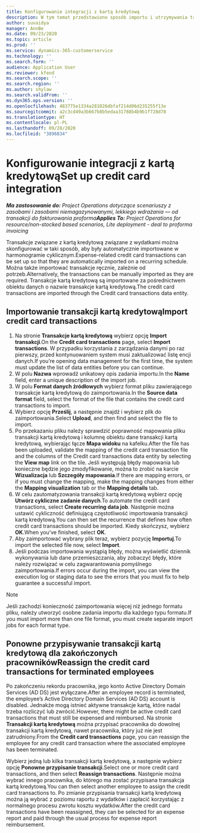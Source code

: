 ```yaml
---
title: Konfigurowanie integracji z kartą kredytową
description: W tym temat przedstawiono sposób importu i utrzymywania transakcji kartą kredytową związanych z wydatkami.
author: suvaidya
manager: AnnBe
ms.date: 09/23/2020
ms.topic: article
ms.prod: ''
ms.service: dynamics-365-customerservice
ms.technology: ''
ms.search.form: ''
audience: Application User
ms.reviewer: kfend
ms.search.scope: ''
ms.search.region: ''
ms.author: shylaw
ms.search.validFrom: ''
ms.dyn365.ops.version: ''
ms.openlocfilehash: 483775e1334a281026dbfaf214d06d235255f13e
ms.sourcegitcommit: a2c3cd49a3b667b8b5edaa31788b4b9b1f728d78
ms.translationtype: HT
ms.contentlocale: pl-PL
ms.lasthandoff: 09/28/2020
ms.locfileid: "3896834"
---
```

# <a name="set-up-credit-card-integration"></a><span data-ttu-id="15931-103">Konfigurowanie integracji z kartą kredytową</span><span class="sxs-lookup"><span data-stu-id="15931-103">Set up credit card integration</span></span>

<span data-ttu-id="15931-104">_**Ma zastosowanie do:** Project Operations dotyczące scenariuszy z zasobami i zasobami niemagazynowanymi, lekkiego wdrażania — od transakcji do fakturowania proforma_</span><span class="sxs-lookup"><span data-stu-id="15931-104">_**Applies To:** Project Operations for resource/non-stocked based scenarios, Lite deployment - deal to proforma invoicing_</span></span>

<span data-ttu-id="15931-105">Transakcje związane z kartą kredytową związane z wydatkami można skonfigurować w taki sposób, aby były automatycznie importowane w harmonogramie cyklicznym.</span><span class="sxs-lookup"><span data-stu-id="15931-105">Expense-related credit card transactions can be set up so that they are automatically imported on a recurring schedule.</span></span> <span data-ttu-id="15931-106">Można także importować transakcje ręcznie, zależnie od potrzeb.</span><span class="sxs-lookup"><span data-stu-id="15931-106">Alternatively, the transactions can be manually imported as they are required.</span></span> <span data-ttu-id="15931-107">Transakcje kartą kredytową są importowane za pośrednictwem obiektu danych o nazwie transakcje kartą kredytową.</span><span class="sxs-lookup"><span data-stu-id="15931-107">The credit card transactions are imported through the Credit card transactions data entity.</span></span>

## <a name="import-credit-card-transactions"></a><span data-ttu-id="15931-108">Importowanie transakcji kartą kredytową</span><span class="sxs-lookup"><span data-stu-id="15931-108">Import credit card transactions</span></span>

1. <span data-ttu-id="15931-109">Na stronie **Transakcje kartą kredytową** wybierz opcję **Import transakcji**.</span><span class="sxs-lookup"><span data-stu-id="15931-109">On the **Credit card transactions** page, select **Import transactions**.</span></span> <span data-ttu-id="15931-110">W przypadku korzystania z zarządzania danymi po raz pierwszy, przed kontynuowaniem system musi zaktualizować listę encji danych.</span><span class="sxs-lookup"><span data-stu-id="15931-110">If you’re opening data management for the first time, the system must update the list of data entities before you can continue.</span></span>
2. <span data-ttu-id="15931-111">W polu **Nazwa** wprowadź unikatowy opis zadania importu.</span><span class="sxs-lookup"><span data-stu-id="15931-111">In the **Name** field, enter a unique description of the import job.</span></span>
3. <span data-ttu-id="15931-112">W polu **Format danych źródłowych** wybierz format pliku zawierającego transakcje kartą kredytową do zaimportowania.</span><span class="sxs-lookup"><span data-stu-id="15931-112">In the **Source data format** field, select the format of the file that contains the credit card transactions to import.</span></span>
4. <span data-ttu-id="15931-113">Wybierz opcję **Prześlij**, a następnie znajdź i wybierz plik do zaimportowania.</span><span class="sxs-lookup"><span data-stu-id="15931-113">Select **Upload**, and then find and select the file to import.</span></span>
5. <span data-ttu-id="15931-114">Po przekazaniu pliku należy sprawdzić poprawność mapowania pliku transakcji kartą kredytową i kolumnę obiektu dane transakcji kartą kredytową, wybierając łącze **Mapa widoku** na kafelku.</span><span class="sxs-lookup"><span data-stu-id="15931-114">After the file has been uploaded, validate the mapping of the credit card transaction file and the columns of the Credit card transactions data entity by selecting the **View map** link on the tile.</span></span> <span data-ttu-id="15931-115">Jeśli występują błędy mapowania lub konieczne będzie jego zmodyfikowanie, można to zrobić na karcie **Wizualizacja** lub **Szczegóły mapowania**.</span><span class="sxs-lookup"><span data-stu-id="15931-115">If there are mapping errors, or if you must change the mapping, make the mapping changes from either the **Mapping visualization** tab or the **Mapping details** tab.</span></span>
6. <span data-ttu-id="15931-116">W celu zautomatyzowania transakcji kartą kredytową wybierz opcję **Utwórz cykliczne zadanie danych**.</span><span class="sxs-lookup"><span data-stu-id="15931-116">To automate the credit card transactions, select **Create recurring data job**.</span></span> <span data-ttu-id="15931-117">Następnie można ustawić cykliczność definiującą częstotliwość importowania transakcji kartą kredytową.</span><span class="sxs-lookup"><span data-stu-id="15931-117">You can then set the recurrence that defines how often credit card transactions should be imported.</span></span> <span data-ttu-id="15931-118">Kiedy skończysz, wybierz **OK**.</span><span class="sxs-lookup"><span data-stu-id="15931-118">When you’ve finished, select **OK**.</span></span>
7. <span data-ttu-id="15931-119">Aby zaimportować wybrany plik teraz, wybierz pozycję **Importuj**.</span><span class="sxs-lookup"><span data-stu-id="15931-119">To import the selected file now, select **Import**.</span></span>
8. <span data-ttu-id="15931-120">Jeśli podczas importowania wystąpią błędy, można wyświetlić dziennik wykonywania lub dane przemieszczania, aby zobaczyć błędy, które należy rozwiązać w celu zagwarantowania pomyślnego zaimportowania.</span><span class="sxs-lookup"><span data-stu-id="15931-120">If errors occur during the import, you can view the execution log or staging data to see the errors that you must fix to help guarantee a successful import.</span></span>

> [!NOTE]
> <span data-ttu-id="15931-121">Jeśli zachodzi konieczność zaimportowania więcej niż jednego formatu pliku, należy utworzyć osobne zadania importu dla każdego typu formatu.</span><span class="sxs-lookup"><span data-stu-id="15931-121">If you must import more than one file format, you must create separate import jobs for each format type.</span></span>

## <a name="reassign-the-credit-card-transactions-for-terminated-employees"></a><span data-ttu-id="15931-122">Ponowne przypisywanie transakcji kartą kredytową dla zakończonych pracowników</span><span class="sxs-lookup"><span data-stu-id="15931-122">Reassign the credit card transactions for terminated employees</span></span>

<span data-ttu-id="15931-123">Po zakończeniu rekordu pracownika, jego konto Active Directory Domain Services (AD DS) jest wyłączane.</span><span class="sxs-lookup"><span data-stu-id="15931-123">After an employee record is terminated, the employee’s Active Directory Domain Services (AD DS) account is disabled.</span></span> <span data-ttu-id="15931-124">Jednakże mogą istnieć aktywne transakcje kartą, które nadal trzeba rozliczyć lub zwrócić.</span><span class="sxs-lookup"><span data-stu-id="15931-124">However, there might be active credit card transactions that must still be expensed and reimbursed.</span></span> <span data-ttu-id="15931-125">Na stronie **Transakcji kartą kredytową** można przypisać pracownika do dowolnej transakcji kartą kredytową, nawet pracownika, który już nie jest zatrudniony.</span><span class="sxs-lookup"><span data-stu-id="15931-125">From the **Credit card transactions** page, you can reassign the employee for any credit card transaction where the associated employee has been terminated.</span></span>

<span data-ttu-id="15931-126">Wybierz jedną lub kilka transakcji kartą kredytową, a następnie wybierz opcję **Ponowne przypisanie transakcji**.</span><span class="sxs-lookup"><span data-stu-id="15931-126">Select one or more credit card transactions, and then select **Reassign transactions**.</span></span> <span data-ttu-id="15931-127">Następnie można wybrać innego pracownika, do którego ma zostać przypisana transakcja kartą kredytową.</span><span class="sxs-lookup"><span data-stu-id="15931-127">You can then select another employee to assign the credit card transactions to.</span></span> <span data-ttu-id="15931-128">Po zmianie przypisania transakcji kartą kredytową można ją wybrać z poziomu raportu z wydatków i zapłacić korzystając z normalnego procesu zwrotu kosztu wydatków.</span><span class="sxs-lookup"><span data-stu-id="15931-128">After the credit card transactions have been reassigned, they can be selected for an expense report and paid through the usual process for expense report reimbursement.</span></span>
